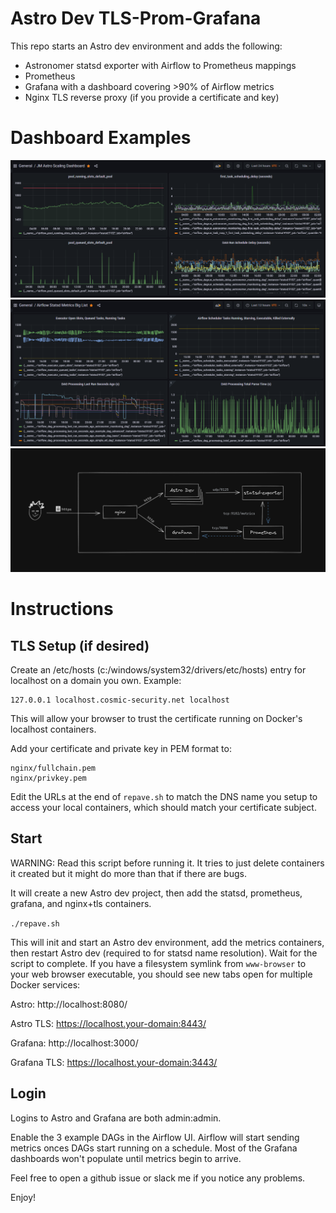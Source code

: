 # Astro Dev TLS-Prom-Grafana

This repo starts an Astro dev environment and adds the following:
- Astronomer statsd exporter with Airflow to Prometheus mappings
- Prometheus
- Grafana with a dashboard covering >90% of Airflow metrics
- Nginx TLS reverse proxy (if you provide a certificate and key)

# Dashboard Examples

![Scaling Dashboard](img/scaling.png?raw=true "Scaling Dashboard")
![Metrics Big List](img/big-list.png?raw=true "Metrics Big List")
![Diagram](img/airflow-prometheus-2022-10-24-1120.png?raw=true "Diagram")



# Instructions 

## TLS Setup (if desired)

Create an /etc/hosts (c:/windows/system32/drivers/etc/hosts) entry for localhost on a domain you own. Example:

```
127.0.0.1 localhost.cosmic-security.net localhost
```
This will allow your browser to trust the certificate running on Docker's localhost containers.

Add your certificate and private key in PEM format to:

```
nginx/fullchain.pem
nginx/privkey.pem
```

Edit the URLs at the end of `repave.sh` to match the DNS name you setup to access your local containers, which should match your certificate subject.

## Start

WARNING: Read this script before running it. It tries to just delete containers it created but it might do more than that if there are bugs. 

It will create a new Astro dev project, then add the statsd, prometheus, grafana, and nginx+tls containers.

```./repave.sh```

This will init and start an Astro dev environment, add the metrics containers, then restart Astro dev (required to for statsd name resolution). Wait for the script to complete. If you have a filesystem symlink from `www-browser` to your web browser executable, you should see new tabs open for multiple Docker services:

Astro: http://localhost:8080/ 

Astro TLS: https://localhost.your-domain:8443/

Grafana: http://localhost:3000/

Grafana TLS: https://localhost.your-domain:3443/

## Login

Logins to Astro and Grafana are both admin:admin.

Enable the 3 example DAGs in the Airflow UI. Airflow will start sending metrics onces DAGs start running on a schedule. Most of the Grafana dashboards won't populate until metrics begin to arrive.

Feel free to open a github issue or slack me if you notice any problems.

Enjoy!

